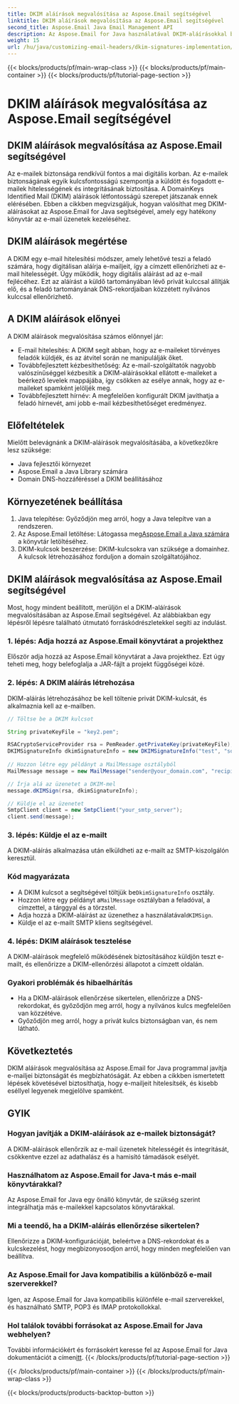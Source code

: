 ```yaml
---
title: DKIM aláírások megvalósítása az Aspose.Email segítségével
linktitle: DKIM aláírások megvalósítása az Aspose.Email segítségével
second_title: Aspose.Email Java Email Management API
description: Az Aspose.Email for Java használatával DKIM-aláírásokkal biztosíthatja az e-mailek biztonságát. Lépésről lépésre útmutató és kód a DKIM megvalósításához.
weight: 15
url: /hu/java/customizing-email-headers/dkim-signatures-implementation/
---
```


{{< blocks/products/pf/main-wrap-class >}}
{{< blocks/products/pf/main-container >}}
{{< blocks/products/pf/tutorial-page-section >}}

# DKIM aláírások megvalósítása az Aspose.Email segítségével


## DKIM aláírások megvalósítása az Aspose.Email segítségével

Az e-mailek biztonsága rendkívül fontos a mai digitális korban. Az e-mailek biztonságának egyik kulcsfontosságú szempontja a küldött és fogadott e-mailek hitelességének és integritásának biztosítása. A DomainKeys Identified Mail (DKIM) aláírások létfontosságú szerepet játszanak ennek elérésében. Ebben a cikkben megvizsgáljuk, hogyan valósíthat meg DKIM-aláírásokat az Aspose.Email for Java segítségével, amely egy hatékony könyvtár az e-mail üzenetek kezeléséhez.

## DKIM aláírások megértése

A DKIM egy e-mail hitelesítési módszer, amely lehetővé teszi a feladó számára, hogy digitálisan aláírja e-mailjeit, így a címzett ellenőrizheti az e-mail hitelességét. Úgy működik, hogy digitális aláírást ad az e-mail fejlécéhez. Ezt az aláírást a küldő tartományában lévő privát kulccsal állítják elő, és a feladó tartományának DNS-rekordjaiban közzétett nyilvános kulccsal ellenőrizhető.

## A DKIM aláírások előnyei

A DKIM aláírások megvalósítása számos előnnyel jár:
- E-mail hitelesítés: A DKIM segít abban, hogy az e-maileket törvényes feladók küldjék, és az átvitel során ne manipulálják őket.
- Továbbfejlesztett kézbesíthetőség: Az e-mail-szolgáltatók nagyobb valószínűséggel kézbesítik a DKIM-aláírásokkal ellátott e-maileket a beérkező levelek mappájába, így csökken az esélye annak, hogy az e-maileket spamként jelöljék meg.
- Továbbfejlesztett hírnév: A megfelelően konfigurált DKIM javíthatja a feladó hírnevét, ami jobb e-mail kézbesíthetőséget eredményez.

## Előfeltételek

Mielőtt belevágnánk a DKIM-aláírások megvalósításába, a következőkre lesz szüksége:
- Java fejlesztői környezet
- Aspose.Email a Java Library számára
- Domain DNS-hozzáféréssel a DKIM beállításához

## Környezetének beállítása

1. Java telepítése: Győződjön meg arról, hogy a Java telepítve van a rendszeren.
2.  Az Aspose.Email letöltése: Látogassa meg[Aspose.Email a Java számára](https://products.aspose.com/email/java/) a könyvtár letöltéséhez.
3. DKIM-kulcsok beszerzése: DKIM-kulcsokra van szüksége a domainhez. A kulcsok létrehozásához forduljon a domain szolgáltatójához.

## DKIM aláírások megvalósítása az Aspose.Email segítségével

Most, hogy mindent beállított, merüljön el a DKIM-aláírások megvalósításában az Aspose.Email segítségével. Az alábbiakban egy lépésről lépésre található útmutató forráskódrészletekkel segíti az indulást.

### 1. lépés: Adja hozzá az Aspose.Email könyvtárat a projekthez

Először adja hozzá az Aspose.Email könyvtárat a Java projekthez. Ezt úgy teheti meg, hogy belefoglalja a JAR-fájlt a projekt függőségei közé.

### 2. lépés: A DKIM aláírás létrehozása

DKIM-aláírás létrehozásához be kell töltenie privát DKIM-kulcsát, és alkalmaznia kell az e-mailben.

```java
// Töltse be a DKIM kulcsot

String privateKeyFile = "key2.pem";

RSACryptoServiceProvider rsa = PemReader.getPrivateKey(privateKeyFile);
DKIMSignatureInfo dkimSignatureInfo = new DKIMSignatureInfo("test", "some_email.com");
 
// Hozzon létre egy példányt a MailMessage osztályból
MailMessage message = new MailMessage("sender@your_domain.com", "recipient@recipient_domain.com", "Subject", "Body");

// Írja alá az üzenetet a DKIM-mel
message.dKIMSign(rsa, dkimSignatureInfo);

// Küldje el az üzenetet
SmtpClient client = new SmtpClient("your_smtp_server");
client.send(message);
```

### 3. lépés: Küldje el az e-mailt

A DKIM-aláírás alkalmazása után elküldheti az e-mailt az SMTP-kiszolgálón keresztül.

### Kód magyarázata

-  A DKIM kulcsot a segítségével töltjük be`DkimSignatureInfo` osztály.
-  Hozzon létre egy példányt a`MailMessage` osztályban a feladóval, a címzettel, a tárggyal és a törzstel.
-  Adja hozzá a DKIM-aláírást az üzenethez a használatával`dKIMSign`.
- Küldje el az e-mailt SMTP kliens segítségével.

### 4. lépés: DKIM aláírások tesztelése

A DKIM-aláírások megfelelő működésének biztosításához küldjön teszt e-mailt, és ellenőrizze a DKIM-ellenőrzési állapotot a címzett oldalán.

### Gyakori problémák és hibaelhárítás

- Ha a DKIM-aláírások ellenőrzése sikertelen, ellenőrizze a DNS-rekordokat, és győződjön meg arról, hogy a nyilvános kulcs megfelelően van közzétéve.
- Győződjön meg arról, hogy a privát kulcs biztonságban van, és nem látható.

## Következtetés

DKIM aláírások megvalósítása az Aspose.Email for Java programmal javítja e-mailjei biztonságát és megbízhatóságát. Az ebben a cikkben ismertetett lépések követésével biztosíthatja, hogy e-mailjeit hitelesítsék, és kisebb eséllyel legyenek megjelölve spamként.

## GYIK

### Hogyan javítják a DKIM-aláírások az e-mailek biztonságát?

A DKIM-aláírások ellenőrzik az e-mail üzenetek hitelességét és integritását, csökkentve ezzel az adathalász és a hamisító támadások esélyét.

### Használhatom az Aspose.Email for Java-t más e-mail könyvtárakkal?

Az Aspose.Email for Java egy önálló könyvtár, de szükség szerint integrálhatja más e-mailekkel kapcsolatos könyvtárakkal.

### Mi a teendő, ha a DKIM-aláírás ellenőrzése sikertelen?

Ellenőrizze a DKIM-konfigurációját, beleértve a DNS-rekordokat és a kulcskezelést, hogy megbizonyosodjon arról, hogy minden megfelelően van beállítva.

### Az Aspose.Email for Java kompatibilis a különböző e-mail szerverekkel?

Igen, az Aspose.Email for Java kompatibilis különféle e-mail szerverekkel, és használható SMTP, POP3 és IMAP protokollokkal.

### Hol találok további forrásokat az Aspose.Email for Java webhelyen?

További információkért és forrásokért keresse fel az Aspose.Email for Java dokumentációt a címen[itt](https://reference.aspose.com/email/java/).
{{< /blocks/products/pf/tutorial-page-section >}}

{{< /blocks/products/pf/main-container >}}
{{< /blocks/products/pf/main-wrap-class >}}

{{< blocks/products/products-backtop-button >}}
